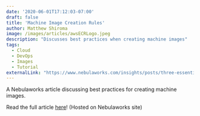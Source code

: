 ```yaml
---
date: '2020-06-01T17:12:03-07:00'
draft: false
title: 'Machine Image Creation Rules'
author: Matthew Shiroma
image: /images/articles/awsECRLogo.jpeg
description: "Discusses best practices when creating machine images"
tags:
  - Cloud
  - DevOps
  - Images
  - Tutorial
externalLink: "https://www.nebulaworks.com/insights/posts/three-essential-machine-image-creation-rules-to-utilize"
---
```


A Nebulaworks article discussing best practices for creating machine images.

Read the full article [here](https://www.nebulaworks.com/insights/posts/three-essential-machine-image-creation-rules-to-utilize)! (Hosted on Nebulaworks site)